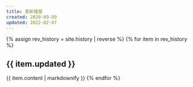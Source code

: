 ```yaml
---
title: 更新履歴
created: 2020-09-09
updated: 2022-02-07
---
```

{% assign rev_history = site.history | reverse %}
{% for item in rev_history %}
## <a name="{{ item.updated }}">{{ item.updated }}</a>
{{ item.content | markdownify }}
{% endfor %}
